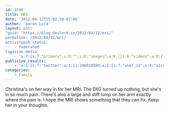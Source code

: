 ```yaml
---
id: 1590
title: MRI
date: '2012-04-12T15:02:50-07:00'
author: 'Aaron Lord'
layout: post
"guid: 'https://blog.devlord.io/2012/04/12/mri/'
permalink: /2012/04/12/mri/
activitypub_status:
    - federated
tagazine-media:
    - 'a:7:{s:7:"primary";s:0:"";s:6:"images";a:0:{}s:6:"videos";a:0:{}s:11:"image_count";s:1:"0";s:6:"author";s:8:"28099389";s:7:"blog_id";s:8:"28571045";s:9:"mod_stamp";s:19:"2012-04-12 23:02:51";}'
publicize_results:
    - 'a:1:{s:7:"twitter";a:1:{i:246010580;a:2:{s:7:"user_id";s:4:"a1rd";s:7:"post_id";s:18:"190575747889496065";}}}'
categories:
    - Family
---
```


Christina's on her way in for her MRI. The EKG turned up nothing, but she's in so much pain. There's also a large and stiff lump on her arm exactly where the pain is. I hope the MRI shows something that they can fix. Keep her in your thoughts.